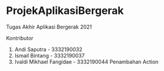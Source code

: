 # ProjekAplikasiBergerak
Tugas Akhir Aplikasi Bergerak 2021

Kontributor 
1. Andi Saputra - 3332190032
2. Ismail Bintang - 3332190037
3. Ivaldi Mikhael Fangidae - 3332190044
Penambahan Action